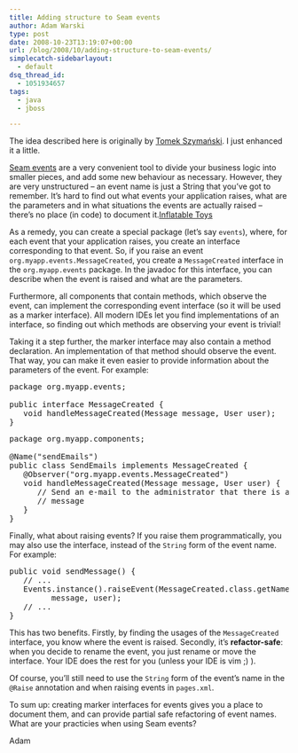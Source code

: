 ```yaml
---
title: Adding structure to Seam events
author: Adam Warski
type: post
date: 2008-10-23T13:19:07+00:00
url: /blog/2008/10/adding-structure-to-seam-events/
simplecatch-sidebarlayout:
  - default
dsq_thread_id:
  - 1051934657
tags:
  - java
  - jboss

---
```

The idea described here is originally by [Tomek Szymański][1]. I just enhanced it a little.

[Seam events][2] are a very convenient tool to divide your business logic into smaller pieces, and add some new behaviour as necessary. However, they are very unstructured &#8211; an event name is just a String that you&#8217;ve got to remember. It&#8217;s hard to find out what events your application raises, what are the parameters and in what situations the events are actually raised &#8211; there&#8217;s no place (in code) to document it.[Inflatable Toys][3]

As a remedy, you can create a special package (let&#8217;s say `events`), where, for each event that your application raises, you create an interface corresponding to that event. So, if you raise an event `org.myapp.events.MessageCreated`, you create a `MessageCreated` interface in the `org.myapp.events` package. In the javadoc for this interface, you can describe when the event is raised and what are the parameters.

Furthermore, all components that contain methods, which observe the event, can implement the corresponding event interface (so it will be used as a marker interface). All modern IDEs let you find implementations of an interface, so finding out which methods are observing your event is trivial!

Taking it a step further, the marker interface may also contain a method declaration. An implementation of that method should observe the event. That way, you can make it even easier to provide information about the parameters of the event. For example:

<pre lang="java" line="1" escape="true">package org.myapp.events;

public interface MessageCreated {
   void handleMessageCreated(Message message, User user);
}
</pre>

<pre lang="java" line="1" escape="true">package org.myapp.components;

@Name("sendEmails")
public class SendEmails implements MessageCreated {
   @Observer("org.myapp.events.MessageCreated")
   void handleMessageCreated(Message message, User user) {
      // Send an e-mail to the administrator that there is a new 
      // message
   }
}
</pre>

Finally, what about raising events? If you raise them programmatically, you may also use the interface, instead of the `String` form of the event name. For example:

<pre lang="java" line="1" escape="true">public void sendMessage() {
   // ...
   Events.instance().raiseEvent(MessageCreated.class.getName(), 
         message, user);
   // ...
}
</pre>

This has two benefits. Firstly, by finding the usages of the `MessageCreated` interface, you know where the event is raised. Secondly, it&#8217;s **refactor-safe**: when you decide to rename the event, you just rename or move the interface. Your IDE does the rest for you (unless your IDE is vim ;) ).

Of course, you&#8217;ll still need to use the `String` form of the event&#8217;s name in the `@Raise` annotation and when raising events in `pages.xml`.

To sum up: creating marker interfaces for events gives you a place to document them, and can provide partial safe refactoring of event names. What are your practicies when using Seam events?

Adam

 [1]: http://szimano.org
 [2]: http://docs.jboss.com/seam/latest/reference/en-US/html/events.html#d0e5201
 [3]: http://www.china-inflatable.co.uk/Wholesale-4-b0-Inflatable-Toys/
